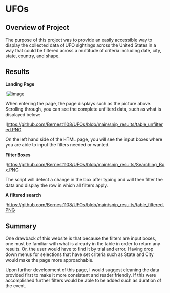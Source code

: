 # UFOs
## Overview of Project
The purpose of this project was to provide an easily accessible way to display the collected data of UFO sightings across the United States in a way that could be filtered across a multitude of criteria including date, city, state, country, and shape. 

## Results
**Landing Page**

!![image](https://user-images.githubusercontent.com/100445489/167856096-908c843b-3436-4e7b-8218-e3c6256875d7.png)


When entering the page, the page displays such as the picture above. Scrolling through, you can see the complete unfilterd data, such as what is displayed below:

!https://github.com/Bernest1108/UFOs/blob/main/snip_results/table_unfiltered.PNG

On the left hand side of the HTML page, you will see the input boxes where you are able to input the filters needed or wanted. 

**Filter Boxes**

!https://github.com/Bernest1108/UFOs/blob/main/snip_results/Searching_Box.PNG

The script will detect a change in the box after typing and will then filter the data and display the row in which all filters apply.

**A filtered search**

!https://github.com/Bernest1108/UFOs/blob/main/snip_results/table_filtered.PNG

## Summary

One drawback of this website is that because the filters are input boxes, one must be familiar with what is already in the table in order to return any results. Or, the user would have to find it by trial and error. Having drop down menus for selections that have set criteria such as State and City would make the page more approachable. 

Upon further development of this page, I would suggest cleaning the data provided first to make it more consistent and reader friendly. If this were accomplished further filters would be able to be added such as duration of the event. 
